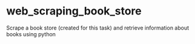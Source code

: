 # web_scraping_book_store
Scrape a book store (created for this task) and retrieve information about books using python
